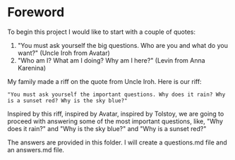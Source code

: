 # Foreword

To begin this project I would like to start with a couple of quotes:

1. "You must ask yourself the big questions. Who are you and what do you want?" (Uncle Iroh from Avatar)
2. "Who am I? What am I doing? Why am I here?" (Levin from Anna Karenina)

My family made a riff on the quote from Uncle Iroh. Here is our riff:

    "You must ask yourself the important questions. Why does it rain? Why is a sunset red? Why is the sky blue?"

Inspired by this riff, inspired by Avatar, inspired by Tolstoy, we are going to proceed with answering some of the most important questions, like, "Why does it rain?" and "Why is the sky blue?" and "Why is a sunset red?"

The answers are provided in this folder. I will create a questions.md file and an answers.md file.
